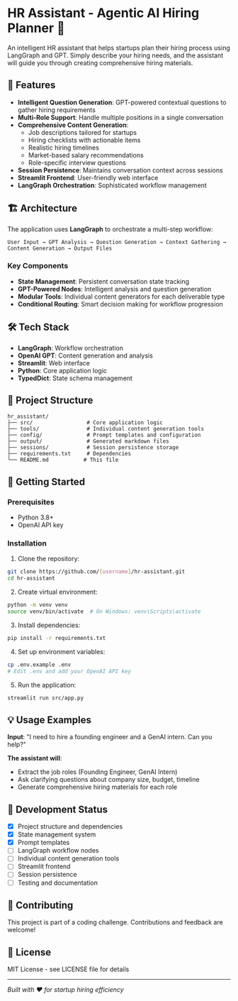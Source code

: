 # HR Assistant - Agentic AI Hiring Planner 🤖

An intelligent HR assistant that helps startups plan their hiring process using LangGraph and GPT. Simply describe your hiring needs, and the assistant will guide you through creating comprehensive hiring materials.

## 🚀 Features

- **Intelligent Question Generation**: GPT-powered contextual questions to gather hiring requirements
- **Multi-Role Support**: Handle multiple positions in a single conversation
- **Comprehensive Content Generation**:
  - Job descriptions tailored for startups
  - Hiring checklists with actionable items
  - Realistic hiring timelines
  - Market-based salary recommendations
  - Role-specific interview questions
- **Session Persistence**: Maintains conversation context across sessions
- **Streamlit Frontend**: User-friendly web interface
- **LangGraph Orchestration**: Sophisticated workflow management

## 🏗️ Architecture

The application uses **LangGraph** to orchestrate a multi-step workflow:

```
User Input → GPT Analysis → Question Generation → Context Gathering → Content Generation → Output Files
```

### Key Components

- **State Management**: Persistent conversation state tracking
- **GPT-Powered Nodes**: Intelligent analysis and question generation
- **Modular Tools**: Individual content generators for each deliverable type
- **Conditional Routing**: Smart decision making for workflow progression

## 🛠️ Tech Stack

- **LangGraph**: Workflow orchestration
- **OpenAI GPT**: Content generation and analysis
- **Streamlit**: Web interface
- **Python**: Core application logic
- **TypedDict**: State schema management

## 📁 Project Structure

```
hr_assistant/
├── src/                 # Core application logic
├── tools/               # Individual content generation tools
├── config/              # Prompt templates and configuration
├── output/              # Generated markdown files
├── sessions/            # Session persistence storage
├── requirements.txt     # Dependencies
└── README.md           # This file
```

## 🚀 Getting Started

### Prerequisites

- Python 3.8+
- OpenAI API key

### Installation

1. Clone the repository:
```bash
git clone https://github.com/[username]/hr-assistant.git
cd hr-assistant
```

2. Create virtual environment:
```bash
python -m venv venv
source venv/bin/activate  # On Windows: venv\Scripts\activate
```

3. Install dependencies:
```bash
pip install -r requirements.txt
```

4. Set up environment variables:
```bash
cp .env.example .env
# Edit .env and add your OpenAI API key
```

5. Run the application:
```bash
streamlit run src/app.py
```

## 💡 Usage Examples

**Input**: "I need to hire a founding engineer and a GenAI intern. Can you help?"

**The assistant will**:
- Extract the job roles (Founding Engineer, GenAI Intern)
- Ask clarifying questions about company size, budget, timeline
- Generate comprehensive hiring materials for each role

## 🔧 Development Status

- [x] Project structure and dependencies
- [x] State management system
- [x] Prompt templates
- [ ] LangGraph workflow nodes
- [ ] Individual content generation tools
- [ ] Streamlit frontend
- [ ] Session persistence
- [ ] Testing and documentation

## 🤝 Contributing

This project is part of a coding challenge. Contributions and feedback are welcome!

## 📄 License

MIT License - see LICENSE file for details

---

*Built with ❤️ for startup hiring efficiency*
